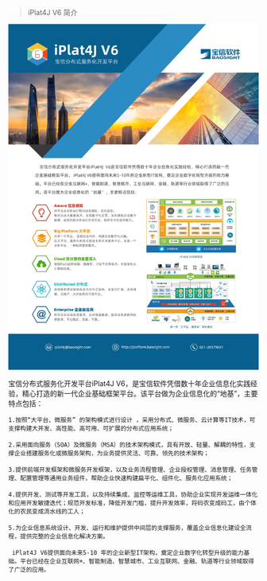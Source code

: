 > iPlat4J V6 简介

![iPlat4j](./images/iplat4j.jpg ":not-zoom")

宝信分布式服务化开发平台iPlat4J V6，是宝信软件凭借数十年企业信息化实践经验，精心打造的新一代企业基础框架平台。该平台做为企业信息化的“地基”，主要特点包括：

    1.按照“大平台、微服务” 的架构模式进行设计 ，采用分布式、微服务、云计算等IT技术，可支撑构建大并发、高性能、高可用、可扩展的分布式应用系统；
    
    2.采用面向服务（SOA）及微服务（MSA）的技术架构模式，具有开放、轻量、解耦的特性，支撑企业搭建服务化或微服务架构，为业务提供灵活、可靠、领先的技术架构；
    
    3.提供前端开发框架和微服务开发框架，以及业务流程管理、企业授权管理、消息管理、任务管理、配置管理等通用业务组件，帮助企业快速构建扁平化、组件化、服务化应用系统；
    
    4.提供开发、测试等开发工具，以及持续集成、监控等运维工具，协助企业实现开发运维一体化和应用开发敏捷迭代；规范开发标准，降低开发门槛，提升开发效率，将码农变成码工，由个体化的农民变成流水线的工人；
    
    5.为企业信息系统设计、开发、运行和维护提供中间层的支撑服务，覆盖企业信息化建设全流程，提供完整的企业信息化解决方案。
    
     iPlat4J V6提供面向未来5-10 年的企业新型IT架构，奠定企业数字化转型升级的能力基础。平台已经在企业互联网+、智能制造、智慧城市、工业互联网、金融、轨道等行业领域取得了广泛的应用。
